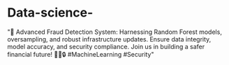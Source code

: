# Data-science-
"🚀 Advanced Fraud Detection System: Harnessing Random Forest models, oversampling, and robust infrastructure updates. Ensure data integrity, model accuracy, and security compliance. Join us in building a safer financial future! 👩‍💻🔒 #MachineLearning #Security"
